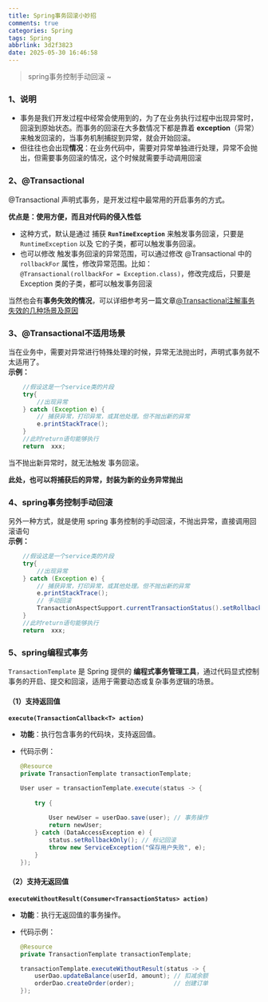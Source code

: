 ```yaml
---
title: Spring事务回滚小妙招
comments: true
categories: Spring
tags: Spring
abbrlink: 3d2f3823
date: 2025-05-30 16:46:58
---
```


> spring事务控制手动回滚 ~

<!--more--> 

### 1、说明

*   事务是我们开发过程中经常会使用到的，为了在业务执行过程中出现异常时，回滚到原始状态。而事务的回滚在大多数情况下都是靠着 **exception**（异常）来触发回滚的，当事务机制捕捉到异常，就会开始回滚。
*   但往往也会出现**情况**：在业务代码中，需要对异常单独进行处理，异常不会抛出，但需要事务回滚的情况，这个时候就需要手动调用回滚



### 2、@Transactional

@Transactional 声明式事务，是开发过程中最常用的开启事务的方式。

**优点是：使用方便，而且对代码的侵入性低**

*   这种方式，默认是通过 捕获 **`RunTimeException`** 来触发事务回滚，只要是 `RuntimeException` 以及 它的子类，都可以触发事务回滚。
*   也可以修改 触发事务回滚的异常范围，可以通过修改 @Transactional 中的 `rollbackFor` 属性，修改异常范围。比如：  
    `@Transactional(rollbackFor = Exception.class)`，修改完成后，只要是 Exception 类的子类，都可以触发事务回滚

当然也会有**事务失效的情况**，可以详细参考另一篇文章[@Transactional注解事务失效的几种场景及原因](https://www.cnblogs.com/xiangningdeguang/p/16955161.html)



### 3、@Transactional不适用场景

当在业务中，需要对异常进行特殊处理的时候，异常无法抛出时，声明式事务就不太适用了。  
**示例：**

```java
    //假设这是一个service类的片段
    try{ 
        //出现异常
    } catch (Exception e) {
        // 捕获异常，打印异常，或其他处理。但不抛出新的异常
        e.printStackTrace();
    }
    //此时return语句能够执行
    return  xxx;
```

当不抛出新异常时，就无法触发 事务回滚。

**此处，也可以将捕获后的异常，封装为新的业务异常抛出**



### 4、spring事务控制手动回滚

另外一种方式，就是使用 spring 事务控制的手动回滚，不抛出异常，直接调用回滚语句  
**示例：**

```java
    //假设这是一个service类的片段
    try{ 
        //出现异常
    } catch (Exception e) {
        // 捕获异常，打印异常，或其他处理。但不抛出新的异常
        e.printStackTrace();
        // 手动回滚
        TransactionAspectSupport.currentTransactionStatus().setRollbackOnly();
    }
    //此时return语句能够执行
    return  xxx;
```



### 5、spring编程式事务

`TransactionTemplate` 是 Spring 提供的 **编程式事务管理工具**，通过代码显式控制事务的开启、提交和回滚，适用于需要动态或复杂事务逻辑的场景。

#### （1）支持返回值

**`execute(TransactionCallback<T> action)`**

- **功能**：执行包含事务的代码块，支持返回值。

- 代码示例：

  ```java
  @Resource
  private TransactionTemplate transactionTemplate;
  
  User user = transactionTemplate.execute(status -> {
       
      try {
       
          User newUser = userDao.save(user); // 事务操作
          return newUser;
      } catch (DataAccessException e) {
          status.setRollbackOnly(); // 标记回滚
          throw new ServiceException("保存用户失败", e);
      }
  });
  ```

#### （2）支持无返回值

**`executeWithoutResult(Consumer<TransactionStatus> action)`**

- **功能**：执行无返回值的事务操作。

- 代码示例：

  ```java
  @Resource
  private TransactionTemplate transactionTemplate;
  
  transactionTemplate.executeWithoutResult(status -> {
      userDao.updateBalance(userId, amount); // 扣减余额
      orderDao.createOrder(order);           // 创建订单
  });
  ```